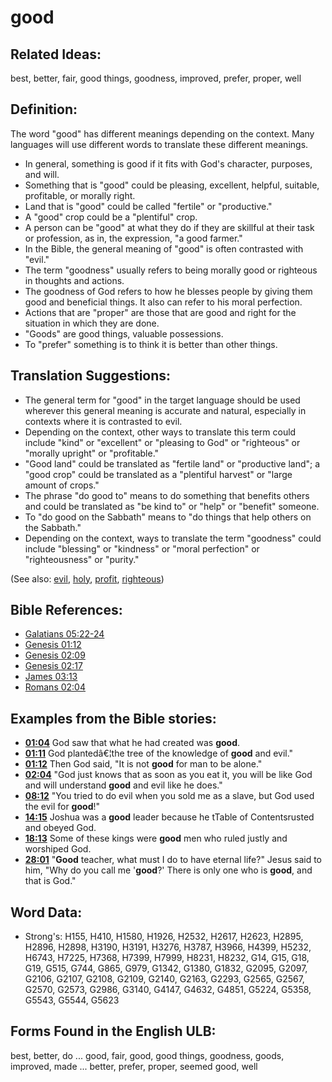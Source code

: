# good

## Related Ideas:

best, better, fair, good things, goodness, improved, prefer, proper, well

## Definition:

The word "good" has different meanings depending on the context. Many languages will use different words to translate these different meanings.

* In general, something is good if it fits with God's character, purposes, and will.
* Something that is "good" could be pleasing, excellent, helpful, suitable, profitable, or morally right.
* Land that is "good" could be called "fertile" or "productive."
* A "good" crop could be a "plentiful" crop.
* A person can be "good" at what they do if they are skillful at their task or profession, as in, the expression, "a good farmer."
* In the Bible, the general meaning of "good" is often contrasted with "evil."
* The term "goodness" usually refers to being morally good or righteous in thoughts and actions.
* The goodness of God refers to how he blesses people by giving them good and beneficial things. It also can refer to his moral perfection.
* Actions that are "proper" are those that are good and right for the situation in which they are done.
* "Goods" are good things, valuable possessions.
* To "prefer" something is to think it is better than other things.

## Translation Suggestions:

* The general term for "good" in the target language should be used wherever this general meaning is accurate and natural, especially in contexts where it is contrasted to evil.
* Depending on the context, other ways to translate this term could include "kind" or "excellent" or "pleasing to God" or "righteous" or "morally upright" or "profitable."
* "Good land" could be translated as "fertile land" or "productive land"; a "good crop" could be translated as a "plentiful harvest" or "large amount of crops."
* The phrase "do good to" means to do something that benefits others and could be translated as "be kind to" or "help" or "benefit" someone.
* To "do good on the Sabbath" means to "do things that help others on the Sabbath."
* Depending on the context, ways to translate the term "goodness" could include "blessing" or "kindness" or "moral perfection" or "righteousness" or "purity."

(See also: [evil](../kt/evil.md), [holy](../kt/holy.md), [profit](../other/profit.md), [righteous](../kt/righteous.md))

## Bible References:

* [Galatians 05:22-24](rc://en/tn/help/gal/05/22)
* [Genesis 01:12](rc://en/tn/help/gen/01/12)
* [Genesis 02:09](rc://en/tn/help/gen/02/09)
* [Genesis 02:17](rc://en/tn/help/gen/02/17)
* [James 03:13](rc://en/tn/help/jas/03/13)
* [Romans 02:04](rc://en/tn/help/rom/02/04)

## Examples from the Bible stories:

* __[01:04](rc://en/tn/help/obs/01/04)__ God saw that what he had created was __good__.
* __[01:11](rc://en/tn/help/obs/01/11)__ God plantedâ€¦the tree of the knowledge of __good__ and evil."
* __[01:12](rc://en/tn/help/obs/01/12)__ Then God said, "It is not __good__ for man to be alone."
* __[02:04](rc://en/tn/help/obs/02/04)__ "God just knows that as soon as you eat it, you will be like God and will understand __good__ and evil like he does."
* __[08:12](rc://en/tn/help/obs/08/12)__ "You tried to do evil when you sold me as a slave, but God used the evil for __good__!"
* __[14:15](rc://en/tn/help/obs/14/15)__ Joshua was a __good__ leader because he tTable of Contentsrusted and obeyed God.
* __[18:13](rc://en/tn/help/obs/18/13)__ Some of these kings were __good__ men who ruled justly and worshiped God.
* __[28:01](rc://en/tn/help/obs/28/01)__ "__Good__ teacher, what must I do to have eternal life?" Jesus said to him, "Why do you call me '__good__?' There is only one who is __good__, and that is God."

## Word Data:

* Strong's: H155, H410, H1580, H1926, H2532, H2617, H2623, H2895, H2896, H2898, H3190, H3191, H3276, H3787, H3966, H4399, H5232, H6743, H7225, H7368, H7399, H7999, H8231, H8232, G14, G15, G18, G19, G515, G744, G865, G979, G1342, G1380, G1832, G2095, G2097, G2106, G2107, G2108, G2109, G2140, G2163, G2293, G2565, G2567, G2570, G2573, G2986, G3140, G4147, G4632, G4851, G5224, G5358, G5543, G5544, G5623

## Forms Found in the English ULB:

best, better, do ... good, fair, good, good things, goodness, goods, improved, made ... better, prefer, proper, seemed good, well
